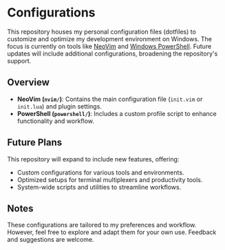 # Configurations

This repository houses my personal configuration files (dotfiles) to customize and optimize my development environment on Windows. The focus is currently on tools like [NeoVim](https://neovim.io/)  and [Windows PowerShell](https://learn.microsoft.com/en-us/powershell/). Future updates will include additional configurations, broadening the repository's support.

## Overview

- **NeoVim (`nvim/`)**: Contains the main configuration file (`init.vim` or `init.lua`) and plugin settings.
- **PowerShell (`powershell/`)**: Includes a custom profile script to enhance functionality and workflow.

## Future Plans

This repository will expand to include new features, offering:

- Custom configurations for various tools and environments.
- Optimized setups for terminal multiplexers and productivity tools.
- System-wide scripts and utilities to streamline workflows.

## Notes

These configurations are tailored to my preferences and workflow. However, feel free to explore and adapt them for your own use. Feedback and suggestions are welcome.
